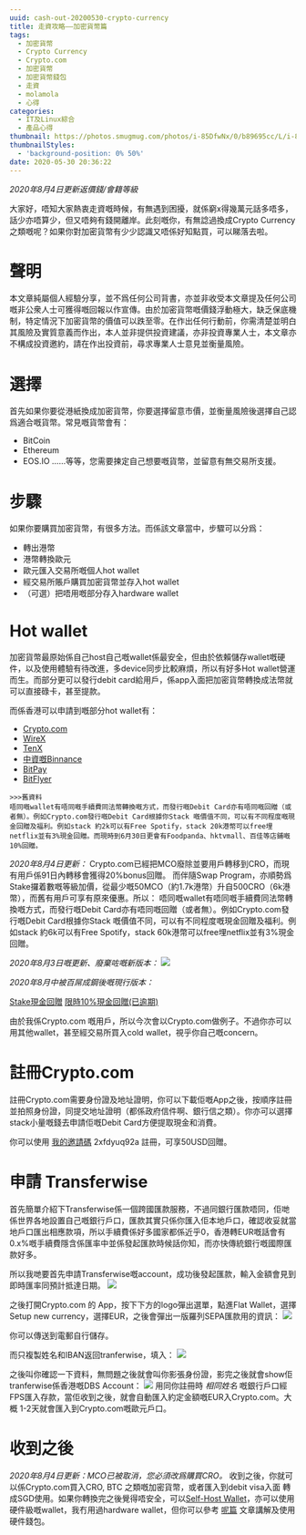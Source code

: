 ```yaml
---
uuid: cash-out-20200530-crypto-currency
title: 走資攻略——加密貨幣篇
tags:
  - 加密貨幣
  - Crypto Currency 
  - Crypto.com
  - 加密貨幣
  - 加密貨幣錢包
  - 走資
  - molamola
  - 心得
categories:
  - IT及Linux綜合
  - 產品心得
thumbnail: https://photos.smugmug.com/photos/i-85DfwNx/0/b89695cc/L/i-85DfwNx-L.png
thumbnailStyles:
  - 'background-position: 0% 50%'
date: 2020-05-30 20:36:22
---
```

*2020年8月4日更新返價錢/會籍等級*

大家好，唔知大家熱衷走資嘅時候，有無遇到困擾，就係窮x得幾萬元話多唔多，話少亦唔算少，但又唔夠有錢開離岸。此刻嘅你，有無諗過換成Crypto Currency之類嘅呢？如果你對加密貨幣有少少認識又唔係好知點買，可以睇落去啦。

# 聲明
本文章純屬個人經驗分享，並不爲任何公司背書，亦並非收受本文章提及任何公司嘅非公衆人士可獲得嘅回報以作宣傳。由於加密貨幣嘅價錢浮動極大，缺乏保底機制，特定情況下加密貨幣的價值可以跌至零。在作出任何行動前，你需清楚並明白其風險及實質意義而作出，本人並非提供投資建議，亦非投資專業人士，本文章亦不構成投資邀約，請在作出投資前，尋求專業人士意見並衡量風險。

# 選擇
首先如果你要從港紙換成加密貨幣，你要選擇留意市價，並衡量風險後選擇自己認爲適合嘅貨幣。常見嘅貨幣會有：
- BitCoin
- Ethereum
-  EOS.IO
……等等，您需要揀定自己想要嘅貨幣，並留意有無交易所支援。

# 步驟
如果你要購買加密貨幣，有很多方法。而係該文章當中，步驟可以分爲：
- 轉出港幣
- 港幣轉換歐元
- 歐元匯入交易所嘅個人hot wallet
- 經交易所賬戶購買加密貨幣並存入hot wallet
- （可選）把唔用嘅部分存入hardware wallet

# Hot wallet
加密貨幣最原始係自己host自己嘅wallet係最安全，但由於依賴儲存wallet嘅硬件，以及使用體驗有待改進，多device同步比較麻煩，所以有好多Hot wallet營運而生。而部分更可以發行debit card給用戶，係app入面把加密貨幣轉換成法幣就可以直接碌卡，甚至提款。

而係香港可以申請到嘅部分hot wallet有：
- [Crypto.com](https://crypto.com/)
- [WireX](https://wirexapp.com/en/card)
- [TenX](https://tenx.tech/)
- [中資嘅Binnance](https://www.binance.com)
- [BitPay](https://bitpay.com/)
- [BitFlyer](https://bitflyer.com/ja-jp/)
```
>>>舊資料
唔同嘅wallet有唔同嘅手續費同法幣轉換嘅方式，而發行嘅Debit Card亦有唔同嘅回贈（或者無）。例如Crypto.com發行嘅Debit Card根據你Stack 嘅價值不同，可以有不同程度嘅現金回贈及福利。例如stack 約2k可以有Free Spotify，stack 20k港幣可以free埋netflix並有3%現金回贈。而現時到6月30日更會有Foodpanda、hktvmall、百佳等店鋪嘅10%回贈。
```
*2020年8月4日更新：*
Crypto.com已經把MCO廢除並要用戶轉移到CRO，而現有用戶係91日內轉移會獲得20%bonus回贈。
而伴隨Swap Program，亦順勢爲Stake攞着數嘅等級加價，從最少嘅50MCO（約1.7k港幣）升自500CRO（6k港幣），而舊有用戶可享有原來優惠。所以：
唔同嘅wallet有唔同嘅手續費同法幣轉換嘅方式，而發行嘅Debit Card亦有唔同嘅回贈（或者無）。例如Crypto.com發行嘅Debit Card根據你Stack 嘅價值不同，可以有不同程度嘅現金回贈及福利。例如stack 約6k可以有Free Spotify，stack 60k港幣可以free埋netflix並有3%現金回贈。


*2020年8月3日嘅更新、廢棄咗嘅新版本：*
![](https://photos.smugmug.com/photos/i-Wcv6WJQ/0/c4c8cf1d/X2/i-Wcv6WJQ-X2.png)


*2020年8月中被百屌成鋼後嘅現行版本：*
[](https://photos.smugmug.com/photos/i-H7hW9TV/0/db797e3b/X2/i-H7hW9TV-X2.png)

[Stake現金回贈](https://crypto.com/en/cards.html)
[限時10%現金回贈(已逾期)](https://blog.crypto.com/new-food-and-grocery-brands-added-with-up-to-10-back-on-mco-visa-card/)

由於我係Crypto.com 嘅用戶，所以今次會以Crypto.com做例子。不過你亦可以用其他wallet，甚至經交易所買入cold wallet，視乎你自己嘅concern。

# 註冊Crypto.com
註冊Crypto.com需要身份證及地址證明，你可以下載佢嘅App之後，按順序註冊並拍照身份證，同提交地址證明（都係政府信件啊、銀行信之類）。你亦可以選擇stack小量嘅錢去申請佢嘅Debit Card方便提取現金和消費。

你可以使用 [我的邀請碼](https://platinum.crypto.com/r/2xfdyuq92a) 2xfdyuq92a 註冊，可享50USD回贈。

# 申請 Transferwise
首先簡單介紹下Transferwise係一個跨國匯款服務，不過同銀行匯款唔同，佢哋係世界各地設置自己嘅銀行戶口，匯款其實只係你匯入佢本地戶口，確認收妥就當地戶口匯出相應款項，所以手續費係好多國家都係近乎0，香港轉EUR嘅話會有0.x%嘅手續費隱含係匯率中並係發起匯款時候話你知，而亦快傳統銀行嘅國際匯款好多。

所以我哋要首先申請Transferwise嘅account，成功後發起匯款，輸入金額會見到即時匯率同預計抵達日期。
![](https://photos.smugmug.com/photos/i-85DfwNx/0/b89695cc/L/i-85DfwNx-L.png)

之後打開Crypto.com 的 App，按下下方的logo彈出選單，點進Flat Wallet，選擇Setup new currency，選擇EUR，之後會彈出一版羅列SEPA匯款用的資訊：
![](https://photos.smugmug.com/photos/i-Qpmbdvw/0/a62b7546/X2/i-Qpmbdvw-X2.jpg)

你可以傳送到電郵自行儲存。

而只複製姓名和IBAN返回tranferwise，填入：
![](https://photos.smugmug.com/photos/i-dpkxggF/0/f68b0624/M/i-dpkxggF-M.png)

之後叫你確認一下資料，無問題之後就會叫你影張身份證，影完之後就會show佢tranferwise係香港嘅DBS Account：
![](https://photos.smugmug.com/photos/i-TfHvzcK/0/f0d83c3b/L/i-TfHvzcK-L.png)
用同你註冊時 *相同姓名* 嘅銀行戶口經FPS匯入存款，當佢收到之後，就會自動匯入約定金額嘅EUR入Crypto.com。大概 1-2天就會匯入到Crypto.com嘅歐元戶口。

# 收到之後
*2020年8月4日更新：MCO已被取消，您必須改爲購買CRO。*
收到之後，你就可以係Crypto.com買入CRO, BTC 之類嘅加密貨幣，或者匯入到debit visa入面 轉成SGD使用。如果你轉換完之後覺得唔安全，可以[Self-Host Wallet](https://www.cryptocompare.com/wallets/#/overview)，亦可以使用硬件級嘅wallet，我冇用過hardware wallet，但你可以參考 [呢篇](https://blockgeeks.com/guides/best-hardware-wallets-comparative-list-blockgeeks/) 文章講解及使用硬件錢包。